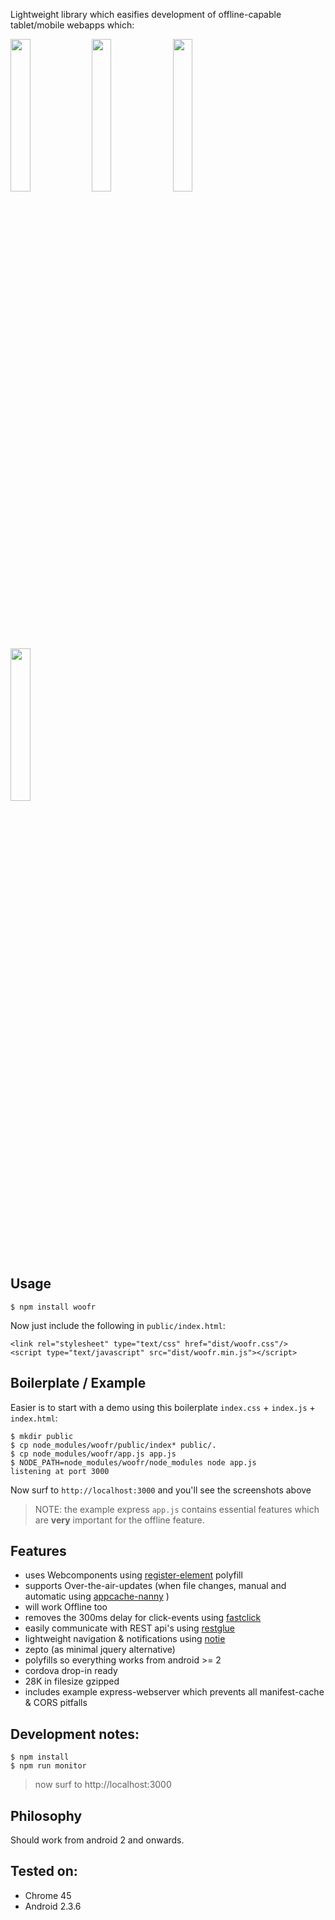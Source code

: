 Lightweight library which easifies development of offline-capable tablet/mobile webapps which:

<img src="https://raw.githubusercontent.com/coderofsalvation/woofr/master/doc/woofr1.png" width="25%" style="width:25%"/>
<img src="https://raw.githubusercontent.com/coderofsalvation/woofr/master/doc/woofr2.png" width="25%" style="width:25%"/>
<img src="https://raw.githubusercontent.com/coderofsalvation/woofr/master/doc/woofr3.png" width="25%" style="width:25%"/>
<img src="https://raw.githubusercontent.com/coderofsalvation/woofr/master/doc/woofr4.png" width="25%" style="width:25%"/>

## Usage 

    $ npm install woofr

Now just include the following in `public/index.html`:

    <link rel="stylesheet" type="text/css" href="dist/woofr.css"/>
    <script type="text/javascript" src="dist/woofr.min.js"></script>

## Boilerplate / Example 

Easier is to start with a demo using this boilerplate `index.css` + `index.js` + `index.html`:

    $ mkdir public
    $ cp node_modules/woofr/public/index* public/.
    $ cp node_modules/woofr/app.js app.js
    $ NODE_PATH=node_modules/woofr/node_modules node app.js
    listening at port 3000

Now surf to `http://localhost:3000` and you'll see the screenshots above

> NOTE: the example express `app.js` contains essential features which are __very__ important for 
the offline feature.

## Features 

* uses Webcomponents using [register-element](https://npmjs.org/package/document-register-element) polyfill
* supports Over-the-air-updates (when file changes, manual and automatic using [appcache-nanny](https://npmjs.org/package/appcache-nanny) )
* will work Offline too 
* removes the 300ms delay for click-events using [fastclick](https://npmjs.org/package/fastclick)
* easily communicate with REST api's using [restglue](https://npmjs.org/package/restglue)
* lightweight navigation & notifications using [notie](https://npmjs.org/package/notie)
* zepto (as minimal jquery alternative)
* polyfills so everything works from android >= 2
* cordova drop-in ready
* 28K in filesize gzipped
* includes example express-webserver which prevents all manifest-cache & CORS pitfalls


## Development notes:

    $ npm install
    $ npm run monitor

> now surf to http://localhost:3000

## Philosophy

Should work from android 2 and onwards.

## Tested on:

* Chrome 45
* Android 2.3.6
